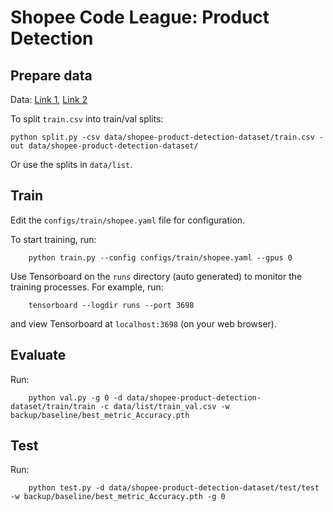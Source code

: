 # Shopee Code League: Product Detection

## Prepare data


Data: [Link 1](https://drive.google.com/drive/folders/1V_sHZN2MmhcfeVao3hoJpjRWLSnm1_Pe), [Link 2](https://drive.google.com/drive/folders/1PIJHZ6QXU5rjskT7dIimyEUdQJ84YvoR)

To split `train.csv` into train/val splits:

```
python split.py -csv data/shopee-product-detection-dataset/train.csv -out data/shopee-product-detection-dataset/
```

Or use the splits in `data/list`.

## Train

Edit the `configs/train/shopee.yaml` file for configuration.

To start training, run:
```
    python train.py --config configs/train/shopee.yaml --gpus 0
```

Use Tensorboard on the `runs` directory (auto generated) to monitor the training processes. For example, run:
```
    tensorboard --logdir runs --port 3698
```
and view Tensorboard at `localhost:3698` (on your web browser).

## Evaluate

Run:

```
    python val.py -g 0 -d data/shopee-product-detection-dataset/train/train -c data/list/train_val.csv -w backup/baseline/best_metric_Accuracy.pth
```

## Test

Run:

```
    python test.py -d data/shopee-product-detection-dataset/test/test -w backup/baseline/best_metric_Accuracy.pth -g 0
```
